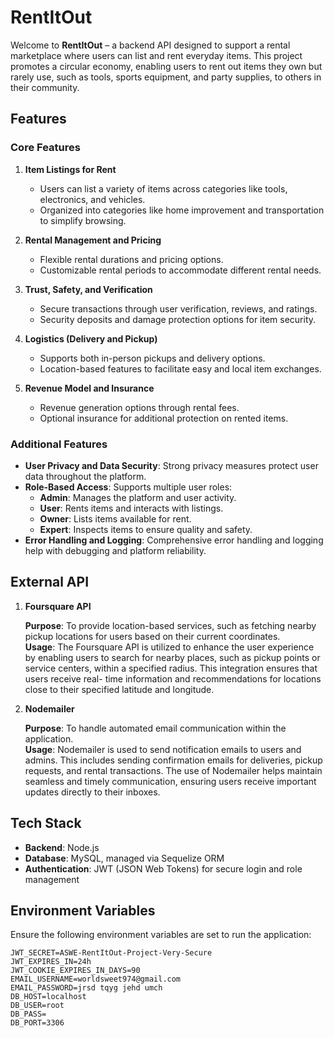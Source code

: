 # RentItOut

Welcome to **RentItOut** – a backend API designed to support a rental marketplace where users can list and rent everyday items. This project promotes a circular economy, enabling users to rent out items they own but rarely use, such as tools, sports equipment, and party supplies, to others in their community.

## Features

### Core Features

1. **Item Listings for Rent**
   - Users can list a variety of items across categories like tools, electronics, and vehicles.
   - Organized into categories like home improvement and transportation to simplify browsing.

2. **Rental Management and Pricing**
   - Flexible rental durations and pricing options.
   - Customizable rental periods to accommodate different rental needs.

3. **Trust, Safety, and Verification**
   - Secure transactions through user verification, reviews, and ratings.
   - Security deposits and damage protection options for item security.

4. **Logistics (Delivery and Pickup)**
   - Supports both in-person pickups and delivery options.
   - Location-based features to facilitate easy and local item exchanges.

5. **Revenue Model and Insurance**
   - Revenue generation options through rental fees.
   - Optional insurance for additional protection on rented items.


### Additional Features

- **User Privacy and Data Security**: Strong privacy measures protect user data throughout the platform.
- **Role-Based Access**: Supports multiple user roles:
  - **Admin**: Manages the platform and user activity.
  - **User**: Rents items and interacts with listings.
  - **Owner**: Lists items available for rent.
  - **Expert**: Inspects items to ensure quality and safety.
- **Error Handling and Logging**: Comprehensive error handling and logging help with debugging and platform reliability.

## External API
1. **Foursquare API**

   **Purpose**: To provide location-based services, such as fetching nearby pickup locations for users based on their current coordinates.                                                                                                         
   **Usage**: The Foursquare API is utilized to enhance the user experience by enabling users to search for nearby places, such as pickup points or service centers, within a specified radius. This integration ensures that users receive real- 
   time information and recommendations for locations close to their specified latitude and longitude.

2. **Nodemailer**

    **Purpose**: To handle automated email communication within the application.                                                                                                                                                               
    **Usage**: Nodemailer is used to send notification emails to users and admins. This includes sending confirmation emails for deliveries, pickup requests, and rental transactions. The use of Nodemailer helps maintain seamless and timely communication, ensuring users receive important updates directly to their inboxes.

## Tech Stack

- **Backend**: Node.js
- **Database**: MySQL, managed via Sequelize ORM
- **Authentication**: JWT (JSON Web Tokens) for secure login and role management

## Environment Variables

Ensure the following environment variables are set to run the application:

```plaintext
JWT_SECRET=ASWE-RentItOut-Project-Very-Secure
JWT_EXPIRES_IN=24h
JWT_COOKIE_EXPIRES_IN_DAYS=90
EMAIL_USERNAME=worldsweet974@gmail.com
EMAIL_PASSWORD=jrsd tqyg jehd umch
DB_HOST=localhost
DB_USER=root
DB_PASS=
DB_PORT=3306

